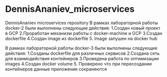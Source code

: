 # DennisAnaniev_microservices
DennisAnaniev microservices repository
В  рамках лабораторной работы docker-2 были выполнены следующие действия:
1.Создан новый проект в GCP
2.Проработан механизм работы с docker-machine и GCP
3.Создан dockerfile
4.Создан image из dockerfile
5. Image запушен на docker hub


В  рамках лабораторной работы docker-3 были выполнены следующие действия:
1.Созданы dockerfile для различных сервисов
2.Создана сеть для взаимодействия контейнеров
3.Проведена работа по оптимизации images
4.Создан docker volume
5. Проверено что при пересоздании контейнеров данные приложения сохраняются
